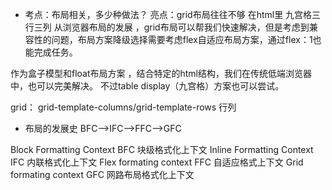 - 考点：布局相关，多少种做法？
亮点：grid布局往往不够
在html里 九宫格三行三列
从浏览器布局的发展 ，grid布局可以帮我们快速解决，但是考虑到兼容性的问题，布局方案降级选择需要考虑flex自适应布局方案，通过flex：1也能完成任务。

作为盒子模型和float布局方案 ，结合特定的html结构，我们在传统低端浏览器中，也可以完美解决。
不过table display（九宫格）方案也可以尝试。

grid：
grid-template-columns/grid-template-rows 行列

- 布局的发展史
  BFC-->IFC-->FFC-->GFC

Block Formatting Context BFC 块级格式化上下文
Inline Formatting Context IFC 内联格式化上下文
Flex formating context FFC 自适应格式上下文
Grid formating context GFC 网路布局格式化上下文
